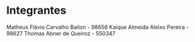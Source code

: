 # Integrantes

Matheus Flávio Carvalho Bailon - 98656
Kaique Almeida Aleixo Pereira - 98627
Thomas Abner de Queiroz - 550347
